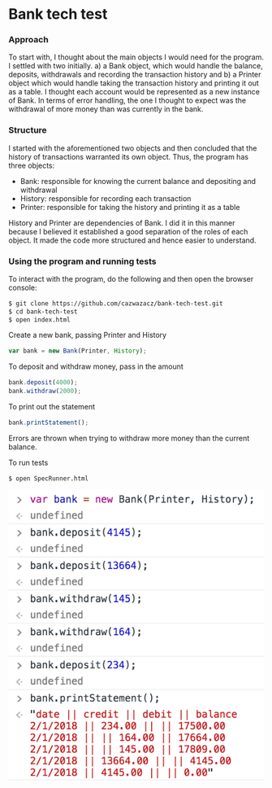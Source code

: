# Bank tech test

### Approach
To start with, I thought about the main objects I would need for the program. I settled with two initially. a) a Bank object, which would handle the balance, deposits, withdrawals and recording the transaction history and b) a Printer object which would handle taking the transaction history and printing it out as a table. I thought each account would be represented as a new instance of Bank. In terms of error handling, the one I thought to expect was the withdrawal of more money than was currently in the bank.

### Structure
I started with the aforementioned two objects and then concluded that the history of transactions warranted its own object. Thus, the program has three objects:
- Bank: responsible for knowing the current balance and depositing and withdrawal
- History: responsible for recording each transaction
- Printer: responsible for taking the history and printing it as a table

History and Printer are dependencies of Bank. I did it in this manner because I believed it established a good separation of the roles of each object. It made the code more structured and hence easier to understand.

### Using the program and running tests
To interact with the program, do the following and then open the browser console:
```
$ git clone https://github.com/cazwazacz/bank-tech-test.git
$ cd bank-tech-test
$ open index.html
```
Create a new bank, passing Printer and History
```javascript
var bank = new Bank(Printer, History);
```
To deposit and withdraw money, pass in the amount
```javascript
bank.deposit(4000);
bank.withdraw(2000);
```
To print out the statement
```javascript
bank.printStatement();
```
Errors are thrown when trying to withdraw more money than the current balance.

To run tests
```
$ open SpecRunner.html
```

![img](/img/screenshot1.png)

